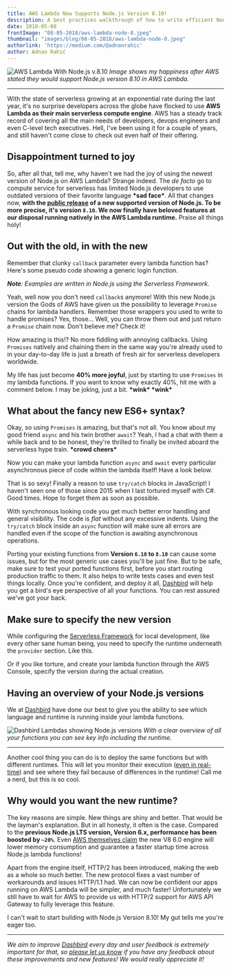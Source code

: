 ```yaml
---
title: AWS Lambda Now Supports Node.js Version 8.10!
description: A best practices walkthrough of how to write efficient Node.js 8.10 code on AWS Lambda. This is packed with examples of how to re-write your existing Node.js 6.10 code as well!
date: 2018-05-08
frontImage: "08-05-2018/aws-lambda-node-8.jpeg"
thumbnail: "images/blog/08-05-2018/aws-lambda-node-8.jpeg"
authorlink: 'https://medium.com/@adnanrahic'
author: Adnan Rahić
---
```

![AWS Lambda With Node.js v.8.10](/images/blog/08-05-2018/aws-lambda-node-8.jpeg)
_Image shows my happiness after AWS stated they would support Node.js version 8.10 in AWS Lambda._

___

With the state of serverless growing at an exponential rate during the last year, it's no surprise developers across the globe have flocked to use **AWS Lambda as their main serverless compute engine**. AWS has a steady track record of covering all the main needs of developers, devops engineers and even C-level tech executives. Hell, I've been using it for a couple of years, and still haven't come close to check out even half of their offering. 

## Disappointment turned to joy 
So, after all that, tell me, why haven't we had the joy of using the newest version of Node.js on AWS Lambda? Strange indeed. The _de facto_ go to compute service for serverless has limited Node.js developers to use outdated versions of their favorite language **\*sad face\***. All that changes now, **with the [public release](https://aws.amazon.com/blogs/compute/node-js-8-10-runtime-now-available-in-aws-lambda/) of a new supported version of Node.js. To be more precise, it's version `8.10`. We now finally have beloved features at our disposal running natively in the AWS Lambda runtime.** Praise all things holy!

## Out with the old, in with the new
Remember that clunky `callback` parameter every lambda function has? Here's some pseudo code showing a generic login function.

_**Note**: Examples are written in Node.js using the Serverless Framework._

<script src="https://gist.github.com/adnanrahic/693516c84cdb318b6335a1dd82a51a2e.js"></script>

Yeah, well now you don't need `callback`s anymore! With this new Node.js version the Gods of AWS have given us the possibility to leverage `Promise` chains for lambda handlers. Remember those wrappers you used to write to handle promises? Yes, those... Well, you can throw them out and just return a `Promise` chain now. Don't believe me? Check it!

<script src="https://gist.github.com/adnanrahic/e8b45fb452f5ce53d3907b9f184b22c8.js"></script>

How amazing is this!? No more fiddling with annoying callbacks. Using `Promises` natively and chaining them in the same way you're already used to in your day-to-day life is just a breath of fresh air for serverless developers worldwide. 

My life has just become **40% more joyful**, just by starting to use `Promises` in my lambda functions. If you want to know why exactly 40%, hit me with a comment below. I may be joking, just a bit. **\*wink\* \*wink\***

## What about the fancy new ES6+ syntax?
Okay, so using `Promises` is amazing, but that's not all. You know about my good friend `async` and his twin brother `await`? Yeah, I had a chat with them a while back and to be honest, they're thrilled to finally be invited aboard the serverless hype train. **\*crowd cheers\***

Now you can make your lambda function `async` and `await` every particular asynchronous piece of code within the lambda itself! Have a look below.

<script src="https://gist.github.com/adnanrahic/8e0ddd50e5e9197ad9ca4028c295381e.js"></script>

That is so sexy! Finally a reason to use `try/catch` blocks in JavaScript! I haven't seen one of those since 2015 when I last tortured myself with C#. Good times. Hope to forget them as soon as possible.

With synchronous looking code you get much better error handling and general visibility. The code is _flat_ without any excessive indents. Using the `try/catch` block inside an `async` function will make sure all errors are handled even if the scope of the function is awaiting asynchronous operations.

Porting your existing functions from **Version `6.10` to `8.10`** can cause some issues, but for the most generic use cases you'll be just fine. But to be safe, make sure to test your ported functions first, before you start routing production traffic to them. It also helps to write tests cases and even test things locally. Once you're confident, and deploy it all, [Dashbird](https://dashbird.io/) will help you get a bird's eye perspective of all your functions. You can rest assured we've got your back.

## Make sure to specify the new version
While configuring the [Serverless Framework](https://serverless.com/) for local development, like every other sane human being, you need to specify the runtime underneath the `provider` section. Like this.

<script src="https://gist.github.com/adnanrahic/e1ed89ea9e619214268511e59e0eb59d.js"></script>

Or if you like torture, and create your lambda function through the AWS Console, specify the version during the actual creation.

## Having an overview of your Node.js versions
We at [Dashbird](https://dashbird.io/) have done our best to give you the ability to see which language and runtime is running inside your lambda functions. 

![Dashbird Lambdas showing Node.js versions](/images/blog/08-05-2018/app-node-versions.png)
_With a clear overview of all your functions you can see key info including the runtime._

___

Another cool thing you can do is to deploy the same functions but with different runtimes. This will let you monitor their execution ([even in real-time](/docs/user-guide/debugging/)) and see where they fail because of differences in the runtime! Call me a nerd, but this is so cool.

## Why would you want the new runtime?
The key reasons are simple. New things are shiny and better. That would be the layman's explanation. But in all honesty, it often is the case. Compared to the **previous Node.js LTS version, Version 6.x, performance has been boosted by `~20%`**. Even [AWS themselves claim](https://aws.amazon.com/blogs/compute/node-js-8-10-runtime-now-available-in-aws-lambda/) the new V8 6.0 engine will lower memory consumption and guarantee a faster startup time across Node.js lambda functions! 

Apart from the engine itself, HTTP/2 has been introduced, making the web as a whole so much better. The new protocol fixes a vast number of workarounds and issues HTTP/1.1 had. We can now be confident our apps running on AWS Lambda will be simpler, and much faster! Unfortunately we still have to wait for AWS to provide us with HTTP/2 support for AWS API Gateway to fully leverage this feature.

I can't wait to start building with Node.js Version 8.10! My gut tells me you're eager too.

___

_We aim to improve [Dashbird](https://dashbird.io/) every day and user feedback is extremely important for that, so [please let us know](mailto:support@dashbird.io) if you have any feedback about these improvements and new features! We would really appreciate it!_
